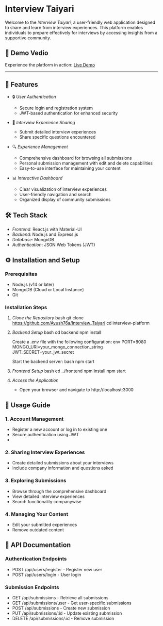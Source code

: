 # Interview Taiyari 
Welcome to the *Interview Taiyari*, a user-friendly web application designed to share and learn from interview experiences. This platform enables individuals to prepare effectively for interviews by accessing insights from a supportive community.

## 🚀 Demo Vedio

Experience the platform in action: [Live Demo]()

---
## 🌟 Features

- 🔒 *User Authentication*
  - Secure login and registration system
  - JWT-based authentication for enhanced security
  
- 📝 *Interview Experience Sharing*
  - Submit detailed interview experiences
  - Share specific questions encountered
  
- 🔍 *Experience Management*
  - Comprehensive dashboard for browsing all submissions
  - Personal submission management with edit and delete capabilities
  - Easy-to-use interface for maintaining your content

- 📊 *Interactive Dashboard*
  - Clear visualization of interview experiences
  - User-friendly navigation and search
  - Organized display of community submissions

## 🛠️ Tech Stack

- *Frontend*: React.js with Material-UI
- *Backend*: Node.js and Express.js
- *Database*: MongoDB
- *Authentication*: JSON Web Tokens (JWT)

## ⚙️ Installation and Setup

### Prerequisites

- Node.js (v14 or later)
- MongoDB (Cloud or Local Instance)
- Git

### Installation Steps

1. *Clone the Repository*
   bash
   git clone https://github.com/Ayush76a/Interview_Taiyari
   cd interview-platform
   

2. *Backend Setup*
   bash
   cd backend
   npm install
   

   Create a .env file with the following configuration:
   env
   PORT=8080
   MONGO_URI=your_mongo_connection_string
   JWT_SECRET=your_jwt_secret
   

   Start the backend server:
   bash
   npm start
   

3. *Frontend Setup*
   bash
   cd ../frontend
   npm install
   npm start
   

4. *Access the Application*
   - Open your browser and navigate to http://localhost:3000

## 📖 Usage Guide

### 1. Account Management
- Register a new account or log in to existing one
- Secure authentication using JWT
- 
### 2. Sharing Interview Experiences
- Create detailed submissions about your interviews
- Include company information and questions asked

### 3. Exploring Submissions
- Browse through the comprehensive dashboard
- View detailed interview experiences
- Search functionality companywise

### 4. Managing Your Content
- Edit your submitted experiences
- Remove outdated content

## 🔗 API Documentation

### Authentication Endpoints

- POST /api/users/register  - Register new user
- POST /api/users/login     - User login


### Submission Endpoints

- GET    /api/submissions       - Retrieve all submissions
- GET    /api/submissions/user  - Get user-specific submissions
- POST   /api/submissions      - Create new submission
- PUT    /api/submissions/:id  - Update existing submission
- DELETE /api/submissions/:id  - Remove submission
